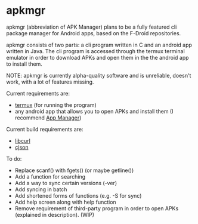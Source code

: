# apkmgr
apkmgr (abbreviation of APK Manager) plans to be a fully featured cli package manager for Android apps, based on the F-Droid repositories.

apkmgr consists of two parts: a cli program written in C and an android app written in Java. The cli program is accessed through the termux terminal emulator in order to download APKs and open them in the the android app to install them.

NOTE: apkmgr is currently alpha-quality software and is unreliable, doesn't work, with a lot of features missing.

Current requirements are:
* [termux](https://f-droid.org/en/packages/com.termux/) (for running the program)
* any android app that allows you to open APKs and install them (I recommend [App Manager](https://fdroid.gitlab.io/fdroid-website/en/packages/io.github.muntashirakon.AppManager/))

Current build requirements are:
* [libcurl](https://curl.se/libcurl)
* [cjson](https://github.com/DaveGamble/cJSON)

To do:
* Replace scanf() with fgets() (or maybe getline())
* Add a function for searching
* Add a way to sync certain versions (-ver)
* Add syncing in batch
* Add shortened forms of functions (e.g. -S for sync)
* Add help screen along with help function
* Remove requirement of third-party program in order to open APKs (explained in description). (WIP) 
